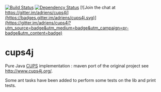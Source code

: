[![Build Status](https://travis-ci.org/adriens/cups4j.svg?branch=master)](https://travis-ci.org/adriens/cups4j) [![Dependency Status](https://www.versioneye.com/user/projects/585c5b53ec634d002a553f00/badge.svg?style=flat-square)](https://www.versioneye.com/user/projects/585c5b53ec634d002a553f00)  [![Join the chat at https://gitter.im/adriens/cups4j](https://badges.gitter.im/adriens/cups4j.svg)](https://gitter.im/adriens/cups4j?utm_source=badge&utm_medium=badge&utm_campaign=pr-badge&utm_content=badge)

# cups4j



Pure Java [CUPS](https://www.cups.org/) implementation : maven port of the original project see http://www.cups4j.org/.

Some ant tasks have been added to perform some tests on the lib and print tests.


